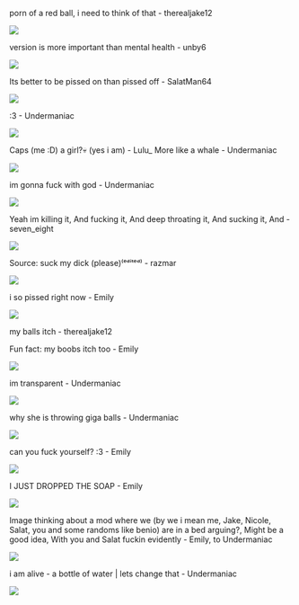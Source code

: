 porn of a red ball, i need to think of that - therealjake12

![](https://github.com/CaptainDumb/CDMC/blob/main/quoteimages/Screenshot_430.png?raw=true)

version is more important than mental health - unby6

![](https://github.com/CaptainDumb/CDMC/blob/main/quoteimages/Screenshot_469.png?raw=true)

Its better to be pissed on than pissed off - SalatMan64

![](https://github.com/CaptainDumb/CDMC/blob/main/quoteimages/Screenshot_474.png?raw=true)

:3 - Undermaniac

![](https://github.com/CaptainDumb/CDMC/blob/main/quoteimages/Screenshot_475.png?raw=true)

Caps (me :D) a girl?💀 (yes i am) - Lulu_
More like a whale - Undermaniac

![](https://github.com/CaptainDumb/CDMC/blob/main/quoteimages/imagaine.jpg?raw=true)

im gonna fuck with god - Undermaniac

![](https://github.com/CaptainDumb/CDMC/blob/main/quoteimages/asd.png?raw=true)

Yeah im killing it, And fucking it, And deep throating it, And sucking it, And - seven_eight

![](https://github.com/CaptainDumb/CDMC/blob/main/quoteimages/1718183956886.jpg?raw=true)

Source: suck my dick (please)⁽ᵉᵈⁱᵗᵉᵈ⁾ - razmar

![](https://github.com/CaptainDumb/CDMC/blob/main/quoteimages/Screenshot_490.png?raw=true)

i so pissed right now - Emily

![](https://github.com/CaptainDumb/CDMC/blob/main/quoteimages/Screenshot_565.png?raw=true)

my balls itch - therealjake12

Fun fact: my boobs itch too - Emily

![](https://github.com/CaptainDumb/CDMC/blob/main/quoteimages/Screenshot_2024-07-07-00-46-30-511_com.discord.jpg?raw=true)

im transparent - Undermaniac

![](https://github.com/CaptainDumb/CDMC/blob/main/quoteimages/sa.png?raw=true)

why she is throwing giga balls - Undermaniac

![](https://github.com/CaptainDumb/CDMC/blob/main/quoteimages/png.image.png?raw=true)

can you fuck yourself? :3 - Emily

![](https://github.com/CaptainDumb/CDMC/blob/main/quoteimages/sas.png?raw=true)

I JUST DROPPED THE SOAP - Emily

![](https://github.com/CaptainDumb/CDMC/blob/main/quoteimages/asd.png?raw=true)

Image thinking about a mod where we (by we i mean me, Jake, Nicole, Salat, you and some randoms like benio) are in a bed arguing?, Might be a good idea, With you and Salat fuckin evidently - Emily, to Undermaniac

![](https://github.com/CaptainDumb/CDMC/blob/main/quoteimages/IMG_20240707_210613.jpg?raw=true)

i am alive - a bottle of water |
lets change that - Undermaniac

![](https://github.com/CaptainDumb/CDMC/blob/main/quoteimages/image.png?raw=true)
